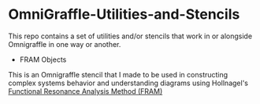 # OmniGraffle-Utilities-and-Stencils
This repo contains a set of utilities and/or stencils that work in or alongside Omnigraffle in one way or another. 

* FRAM Objects

This is an Omnigraffle stencil that I made to be used in constructing complex systems behavior and understanding diagrams using Hollnagel's [Functional Resonance Analysis Method (FRAM)](http://functionalresonance.com/brief-introduction-to-fram/index.html)

